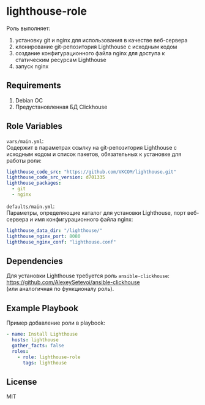lighthouse-role
=========

Роль выполняет:  
1. установку git и nginx для использования в качестве веб-сервера   
2. клонирование git-репозитория Lighthouse с исходным кодом  
3. создание конфигурационного файла nginx для доступа к статическим ресурсам Lighthouse  
4. запуск nginx  

Requirements
------------

1. Debian ОС
2. Предустановленная БД Clickhouse  

Role Variables
--------------

`vars/main.yml`:  
Содержит в параметрах ссылку на git-репозитория Lighthouse с исходным кодом и список пакетов, обязательных к установке для работы роли:     
```yaml
lighthouse_code_src: "https://github.com/VKCOM/lighthouse.git"
lighthouse_code_src_version: d701335
lighthouse_packages:
  - git
  - nginx
```

`defaults/main.yml`:  
Параметры, определяющие каталог для установки Lighthouse, порт веб-сервера и имя конфигурационного файла nginx:     
```yaml
lighthouse_data_dir: "/lighthouse/"
lighthouse_nginx_port: 8080
lighthouse_nginx_conf: "lighthouse.conf"
```

Dependencies
------------

Для установки Lighthouse требуется роль `ansible-clickhouse`: https://github.com/AlexeySetevoi/ansible-clickhouse  
(или аналогичная по функционалу роль).

Example Playbook
----------------

Пример добавление роли в playbook:  
```yaml
- name: Install Lighthouse
  hosts: lighthouse
  gather_facts: false
  roles:
    - role: lighthouse-role
      tags: lighthouse
```


License
-------

MIT
